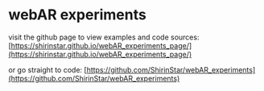 # webAR experiments

visit the github page to view examples and code sources: [https://shirinstar.github.io/webAR_experiments_page/](https://shirinstar.github.io/webAR_experiments_page/)

or go straight to code: [https://github.com/ShirinStar/webAR_experiments](https://github.com/ShirinStar/webAR_experiments)
